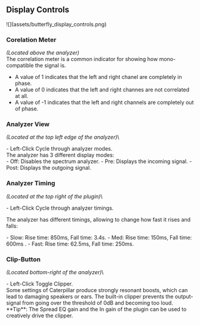 <h2 class="txt-blue">Display Controls</h2>
<div class="image">
![](assets/butterfly_display_controls.png)
</div>

### Corelation Meter
<span class="location">*(Located above the analyzer)*</span>\
The correlation meter is a common indicator for showing how mono-compatible the signal is. 

- A value of 1 indicates that the left and right chanel are completely in phase. 
- A value of 0 indicates that the left and right channes are not correlated at all.
- A value of -1 indicates that the left and right channels are completely out of phase.

<span class="spacer"/>

### Analyzer View
<span class="location">*(Located at the top left edge of the analyzer)*</span>\
<div class="block controls bg-dark-2">
- <span class="item">Left-Click</span> Cycle through analyzer modes.
</div>
The analyzer has 3 different display modes:
<div class="block bg-dark-1">
- <span class="txt-purple">Off</span>: Disables the spectrum analyzer.
- <span class="txt-purple">Pre</span>: Displays the incoming signal.
- <span class="txt-purple">Post</span>: Displays the outgoing signal.
</div>

<div class="pb"></div>

### Analyzer Timing
<span class="location">*(Located at the top right of the plugin)*</span>\
<div class="block controls bg-dark-2">
- <span class="item">Left-Click</span> Cycle through analyzer timings.
</div>

The analyzer has different timings, allowing to change how fast it rises and falls:
<div class="block bg-dark-1">
- <span class="txt-purple">Slow</span>: Rise time: 850ms, Fall time: 3.4s.
- <span class="txt-purple">Med</span>: Rise time: 150ms, Fall time: 600ms .
- <span class="txt-purple">Fast</span>: Rise time: 62.5ms, Fall time: 250ms.
</div>
<span class="spacer"/>

### Clip-Button
<span class="location">*(Located bottom-right of the analyzer)*</span>\
<div class="block controls bg-dark-2">
- <span class="item">Left-Click</span> Toggle Clipper.
</div>
Some settings of Caterpillar produce strongly resonant boosts, which can lead to damaging speakers or ears. 
The built-in clipper prevents the output-signal from going over the threshold of 0dB and becoming too loud.
<div class="block bg-dark-1">
**Tip**: The Spread EQ gain and the In gain of the plugin can be used to creatively drive the clipper.
</div>
<div class="pb"></div>